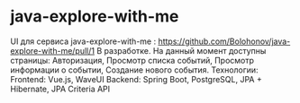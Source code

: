 # java-explore-with-me
UI для сервиса java-explore-with-me : https://github.com/Bolohonov/java-explore-with-me/pull/1
В разработке. На данный момент доступны страницы: Авторизация, Просмотр списка событий, Просмотр информации о событии, Создание нового события.
Технологии:
Frontend: Vue.js, WaveUI
Backend: Spring Boot, PostgreSQL, JPA + Hibernate, JPA Criteria API


